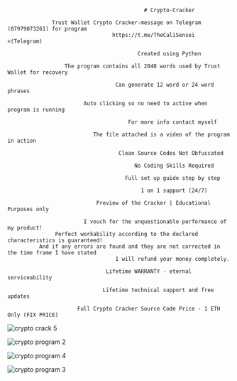                                                # Crypto-Cracker

                  Trust Wallet Crypto Cracker-message on Telegram (07979073261) for program 
                                     https://t.me/TheCaliSensei <(Telegram)

                                             Created using Python 

                      The program contains all 2048 words used by Trust Wallet for recovery

                                      Can generate 12 word or 24 word phrases

                            Auto clicking so no need to active when program is running

                                          For more info contact myself

                               The file attached is a video of the program in action 

                                       Clean Source Codes Not Obfuscated

                                            No Coding Skills Required

                                         Full set up guide step by step

                                              1 on 1 support (24/7)
                                              
                                Preview of the Cracker | Educational Purposes only
                                              
                            I vouch for the unquestionable performance of my product!
                   Perfect workability according to the declared characteristics is guaranteed!
              And if any errors are found and they are not corrected in the time frame I have stated 
                                      I will refund your money completely.

                                   Lifetime WARRANTY - eternal serviceability

                                  Lifetime technical support and free updates
                                 
                          Full Crypto Cracker Source Code Price - 1 ETH Only (FIX PRICE)

![crypto crack 5](https://user-images.githubusercontent.com/126352423/228374406-ffd75575-d88e-4c3f-b06a-3ab0625012a6.jpg)
                

![crypto program 2](https://user-images.githubusercontent.com/126352423/228370492-712dd6b0-4bcb-4796-a3f3-e109f58e64b4.jpg)

![crypto program 4](https://user-images.githubusercontent.com/126352423/228372127-7ee643ea-d832-4b0f-829c-723588d9b50c.jpg)

![crypto program 3](https://user-images.githubusercontent.com/126352423/228371504-52dcc26e-3385-4df4-8881-264a2bf2e74c.jpg)
